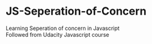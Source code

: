 # JS-Seperation-of-Concern

Learning Seperation of concern in Javascript <br />
Followed from Udacity Javascript course
